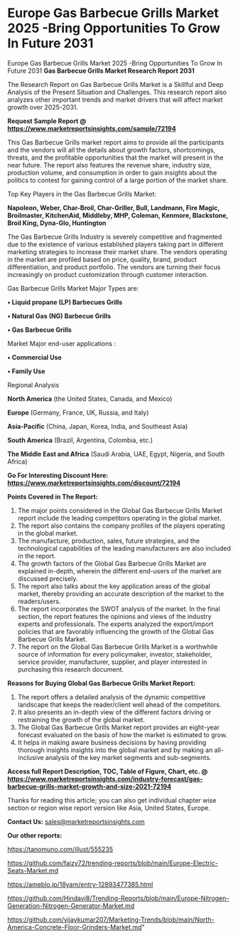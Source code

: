# Europe Gas Barbecue Grills Market 2025 -Bring Opportunities To Grow In Future 2031
 Europe Gas Barbecue Grills Market 2025 -Bring Opportunities To Grow In Future 2031
<strong>Gas Barbecue Grills Market Research Report 2031</strong>

The Research Report on Gas Barbecue Grills Market is a Skillful and Deep Analysis of the Present Situation and Challenges. This research report also analyzes other important trends and market drivers that will affect market growth over 2025-2031.

<strong>Request Sample Report @ <a href=https://www.marketreportsinsights.com/sample/72194>https://www.marketreportsinsights.com/sample/72194</a></strong>

This Gas Barbecue Grills market report aims to provide all the participants and the vendors will all the details about growth factors, shortcomings, threats, and the profitable opportunities that the market will present in the near future. The report also features the revenue share, industry size, production volume, and consumption in order to gain insights about the politics to contest for gaining control of a large portion of the market share.

Top Key Players in the Gas Barbecue Grills Market:

<strong>Napoleon, Weber, Char-Broil, Char-Griller, Bull, Landmann, Fire Magic, Broilmaster, KitchenAid, Middleby, MHP, Coleman, Kenmore, Blackstone, Broil King, Dyna-Glo, Huntington</strong>

The Gas Barbecue Grills Industry is severely competitive and fragmented due to the existence of various established players taking part in different marketing strategies to increase their market share. The vendors operating in the market are profiled based on price, quality, brand, product differentiation, and product portfolio. The vendors are turning their focus increasingly on product customization through customer interaction.

Gas Barbecue Grills Market Major Types are:

<strong>• Liquid propane (LP) Barbecues Grills

• Natural Gas (NG) Barbecue Grills

• Gas Barbecue Grills</strong>

Market Major end-user applications :

<strong>• Commercial Use

• Family Use</strong>

Regional Analysis

</u><strong><b>North America</b></strong> (the United States, Canada, and Mexico)

<strong><b>Europe </b></strong>(Germany, France, UK, Russia, and Italy)

<strong><b>Asia-Pacific</b></strong> (China, Japan, Korea, India, and Southeast Asia)

<strong><b>South America</b></strong> (Brazil, Argentina, Colombia, etc.)

<strong><b>The Middle East and Africa</b></strong> (Saudi Arabia, UAE, Egypt, Nigeria, and South Africa)

<strong>Go For Interesting Discount Here: <a href=https://www.marketreportsinsights.com/discount/72194>https://www.marketreportsinsights.com/discount/72194</a></strong>

<strong>Points Covered in The Report:</strong>
<ol>
  <li>The major points considered in the Global Gas Barbecue Grills Market report include the leading competitors operating in the global market.</li>
  <li>The report also contains the company profiles of the players operating in the global market.</li>
  <li>The manufacture, production, sales, future strategies, and the technological capabilities of the leading manufacturers are also included in the report.</li>
  <li>The growth factors of the Global Gas Barbecue Grills Market are explained in-depth, wherein the different end-users of the market are discussed precisely.</li>
  <li>The report also talks about the key application areas of the global market, thereby providing an accurate description of the market to the readers/users.</li>
  <li>The report incorporates the SWOT analysis of the market. In the final section, the report features the opinions and views of the industry experts and professionals. The experts analyzed the export/import policies that are favorably influencing the growth of the Global Gas Barbecue Grills Market.</li>
  <li>The report on the Global Gas Barbecue Grills Market is a worthwhile source of information for every policymaker, investor, stakeholder, service provider, manufacturer, supplier, and player interested in purchasing this research document.</li>
</ol>
<strong>Reasons for Buying Global Gas Barbecue Grills Market Report:</strong>

<ol>
  <li>The report offers a detailed analysis of the dynamic competitive landscape that keeps the reader/client well ahead of the competitors.</li>
  <li>It also presents an in-depth view of the different factors driving or restraining the growth of the global market.</li>
  <li>The Global Gas Barbecue Grills Market report provides an eight-year forecast evaluated on the basis of how the market is estimated to grow.</li>
  <li>It helps in making aware business decisions by having providing thorough insights insights into the global market and by making an all-inclusive analysis of the key market segments and sub-segments.</li>
</ol>
<strong>Access full Report Description, TOC, Table of Figure, Chart, etc. @ <a href=https://www.marketreportsinsights.com/industry-forecast/gas-barbecue-grills-market-growth-and-size-2021-72194>https://www.marketreportsinsights.com/industry-forecast/gas-barbecue-grills-market-growth-and-size-2021-72194</a></strong>


Thanks for reading this article; you can also get individual chapter wise section or region wise report version like Asia, United States, Europe.

<strong>Contact Us:</strong>
sales@marketreportsinsights.com

<strong>Our other reports:</strong>

<a href=https://tanomuno.com/illust/555235>https://tanomuno.com/illust/555235</a>

<a href=https://github.com/faizy72/trending-reports/blob/main/Europe-Electric-Seats-Market.md>https://github.com/faizy72/trending-reports/blob/main/Europe-Electric-Seats-Market.md</a>

<a href=https://ameblo.jp/18yam/entry-12893477385.html>https://ameblo.jp/18yam/entry-12893477385.html</a>

<a href=https://github.com/Hindavi8/Trending-Reports/blob/main/Europe-Nitrogen-Generation-Nitrogen-Generator-Market.md>https://github.com/Hindavi8/Trending-Reports/blob/main/Europe-Nitrogen-Generation-Nitrogen-Generator-Market.md</a>

<a href=https://github.com/vijaykumar207/Marketing-Trends/blob/main/North-America-Concrete-Floor-Grinders-Market.md>https://github.com/vijaykumar207/Marketing-Trends/blob/main/North-America-Concrete-Floor-Grinders-Market.md</a>"
